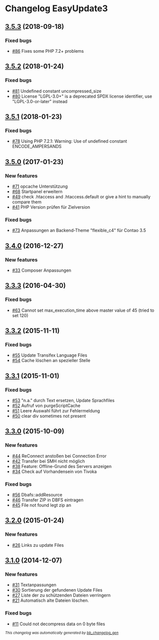 # Changelog EasyUpdate3

## [3.5.3](https://github.com/BugBuster1701/contao-easyupdate3/issues?q=milestone%3A%223.5.3%22+is%3Aclosed) (2018-09-18)

### Fixed bugs

- [\#86](https://github.com/BugBuster1701/contao-easyupdate3/issues/86) Fixes some PHP 7.2+ problems

## [3.5.2](https://github.com/BugBuster1701/contao-easyupdate3/issues?q=milestone%3A%223.5.2%22+is%3Aclosed) (2018-01-24)

### Fixed bugs

- [\#81](https://github.com/BugBuster1701/contao-easyupdate3/issues/81) Undefined constant uncompressed_size
- [\#80](https://github.com/BugBuster1701/contao-easyupdate3/issues/80) License "LGPL-3.0+" is a deprecated SPDX license identifier, use "LGPL-3.0-or-later" instead

## [3.5.1](https://github.com/BugBuster1701/contao-easyupdate3/issues?q=milestone%3A%223.5.1%22+is%3Aclosed) (2018-01-23)

### Fixed bugs

- [\#78](https://github.com/BugBuster1701/contao-easyupdate3/issues/78) Using PHP 7.2.1: Warning: Use of undefined constant ENCODE_AMPERSANDS

## [3.5.0](https://github.com/BugBuster1701/contao-easyupdate3/issues?q=milestone%3A%223.5.0%22+is%3Aclosed) (2017-01-23)

### New features

- [\#71](https://github.com/BugBuster1701/contao-easyupdate3/issues/71) opcache Unterstützung
- [\#68](https://github.com/BugBuster1701/contao-easyupdate3/issues/68) Startpanel erweitern
- [\#49](https://github.com/BugBuster1701/contao-easyupdate3/issues/49) check .htaccess and .htaccess.default or give a hint to manually compare them
- [\#41](https://github.com/BugBuster1701/contao-easyupdate3/issues/41) PHP Version prüfen für Zielversion

### Fixed bugs

- [\#73](https://github.com/BugBuster1701/contao-easyupdate3/issues/73) Anpassungen an Backend-Theme "flexible_c4" für Contao 3.5

## [3.4.0](https://github.com/BugBuster1701/contao-easyupdate3/issues?q=milestone%3A%223.4.0%22+is%3Aclosed) (2016-12-27)

### New features

- [\#33](https://github.com/BugBuster1701/contao-easyupdate3/issues/33) Composer Anpassungen

## [3.3.3](https://github.com/BugBuster1701/contao-easyupdate3/issues?q=milestone%3A%223.3.3%22+is%3Aclosed) (2016-04-30)

### Fixed bugs

- [\#63](https://github.com/BugBuster1701/contao-easyupdate3/issues/63) Cannot set max_execution_time above master value of 45 (tried to set 120)

## [3.3.2](https://github.com/BugBuster1701/contao-easyupdate3/issues?q=milestone%3A%223.3.2%22+is%3Aclosed) (2015-11-11)

### Fixed bugs

- [\#55](https://github.com/BugBuster1701/contao-easyupdate3/issues/55) Update Transifex Language Files
- [\#54](https://github.com/BugBuster1701/contao-easyupdate3/issues/54) Cache löschen an spezieller Stelle

## [3.3.1](https://github.com/BugBuster1701/contao-easyupdate3/issues?q=milestone%3A%223.3.1%22+is%3Aclosed) (2015-11-01)

### Fixed bugs

- [\#53](https://github.com/BugBuster1701/contao-easyupdate3/issues/53) "n.a." durch Text ersetzen, Update Sprachfiles
- [\#52](https://github.com/BugBuster1701/contao-easyupdate3/issues/52) Aufruf von purgeScriptCache
- [\#51](https://github.com/BugBuster1701/contao-easyupdate3/issues/51) Leere Auswahl führt zur Fehlermeldung
- [\#50](https://github.com/BugBuster1701/contao-easyupdate3/issues/50) clear div sometimes not present

## [3.3.0](https://github.com/BugBuster1701/contao-easyupdate3/issues?q=milestone%3A%223.3.0%22+is%3Aclosed) (2015-10-09)

### New features

- [\#44](https://github.com/BugBuster1701/contao-easyupdate3/issues/44) ReConnect anstoßen bei Connection Error
- [\#42](https://github.com/BugBuster1701/contao-easyupdate3/issues/42) Transfer  bei SMH nicht möglich
- [\#38](https://github.com/BugBuster1701/contao-easyupdate3/issues/38) Feature: Offline-Grund des Servers anzeigen
- [\#34](https://github.com/BugBuster1701/contao-easyupdate3/issues/34) Check auf Vorhandensein von Tivoka

### Fixed bugs

- [\#56](https://github.com/BugBuster1701/contao-easyupdate3/issues/56) Dbafs::addResource
- [\#46](https://github.com/BugBuster1701/contao-easyupdate3/issues/46) Transfer ZIP in DBFS eintragen
- [\#45](https://github.com/BugBuster1701/contao-easyupdate3/issues/45) File not found legt zip an

## [3.2.0](https://github.com/BugBuster1701/contao-easyupdate3/issues?q=milestone%3A%223.2.0%22+is%3Aclosed) (2015-01-24)

### New features

- [\#26](https://github.com/BugBuster1701/contao-easyupdate3/issues/26) Links zu update Files

## [3.1.0](https://github.com/BugBuster1701/contao-easyupdate3/issues?q=milestone%3A%223.1.0%22+is%3Aclosed) (2014-12-07)

### New features

- [\#31](https://github.com/BugBuster1701/contao-easyupdate3/issues/31) Textanpassungen
- [\#30](https://github.com/BugBuster1701/contao-easyupdate3/issues/30) Sortierung der gefundenen Update Files
- [\#27](https://github.com/BugBuster1701/contao-easyupdate3/issues/27) Liste der zu schützenden Dateien verringern
- [\#21](https://github.com/BugBuster1701/contao-easyupdate3/issues/21) Automatisch alte Dateien löschen.

### Fixed bugs

- [\#11](https://github.com/BugBuster1701/contao-easyupdate3/issues/11) Could not decompress data on 0 byte files



<sub>*This changelog was automatically generated by [bb_changelog_gen](https://github.com/BugBuster1701/bb_changelog_gen)*</sub>
